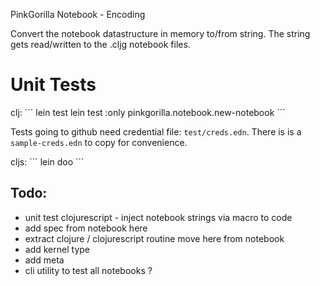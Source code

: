 PinkGorilla Notebook - Encoding


Convert the notebook datastructure in memory to/from string.
The string gets read/written to the .cljg notebook files.

# Unit Tests

clj:
´´´
lein test
lein test :only pinkgorilla.notebook.new-notebook
´´´

Tests going to github need credential file: `test/creds.edn`. There is is
a `sample-creds.edn` to copy for convenience.

cljs:
´´´
lein doo
´´´


## Todo:
- unit test clojurescript - inject notebook strings via macro to code
- add spec from notebook here
- extract clojure / clojurescript routine move here from notebook
- add kernel type 
- add meta
- cli utility to test all notebooks ?

